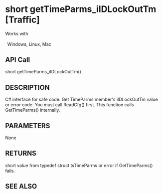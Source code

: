 # short getTimeParms_iIDLockOutTm [Traffic]

Works with <p class="s1" style="padding-top: 2pt;padding-left: 5pt;text-indent: 0pt;text-align: left;"><a name="bookmark297">&zwnj;</a>Windows, Linux, Mac</p>

## API Call
short getTimeParms_iIDLockOutTm()
## DESCRIPTION
C# interface for safe code. Get TimeParms member&#39;s iIDLockOutTm value or error code. You must call ReadCfg() first. This function calls GetTimeParms() internally.

## PARAMETERS
None

## RETURNS
short value from typedef struct tsTimeParms or error if GetTimeParms() fails.

## SEE ALSO

